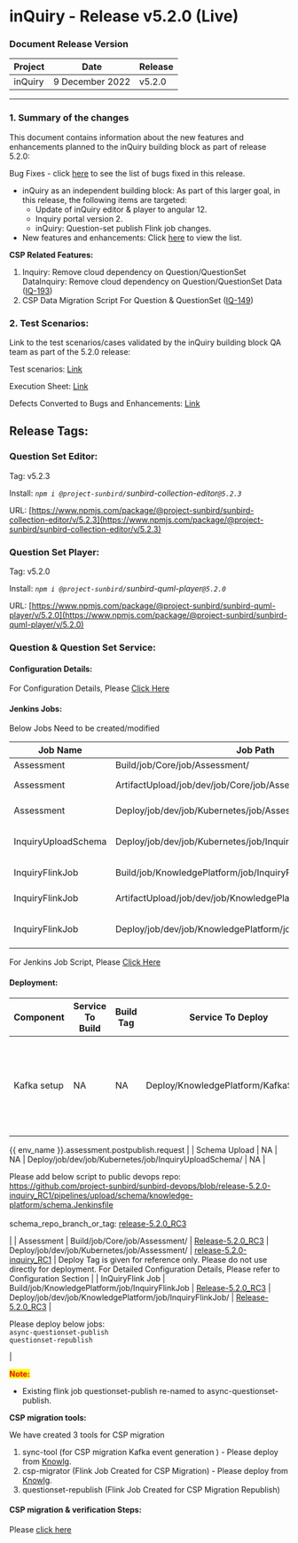 # inQuiry - Release v5.2.0 (Live)



### Document Release Version

| Project | Date            | Release |
| ------- | --------------- | ------- |
| inQuiry | 9 December 2022 | v5.2.0  |

****

### **1. Summary of the changes**

This document contains information about the new features and enhancements planned to the inQuiry building block as part of release 5.2.0:

Bug Fixes - click [here](https://project-sunbird.atlassian.net/issues/?filter=12655\&jql=project%20%3D%20IQ%20AND%20issuetype%20%3D%20Bug%20AND%20labels%20%3D%20QA\_Required%20AND%20%22Contributor%20Type%5BSelect%20List%20\(cascading\)%5D%22%20in%20cascadeOption\(10441%2C%2010443\)%20AND%20Sprint%20in%20\(281%2C%20280\)%20ORDER%20BY%20created%20DESC) to see the list of bugs fixed in this release.

* inQuiry as an independent building block: As part of this larger goal, in this release, the following items are targeted:
  * Update of inQuiry editor & player to angular 12.
  * Inquiry portal version 2.
  * inQuiry: Question-set publish Flink job changes.
* New features and enhancements: Click [here](https://project-sunbird.atlassian.net/issues/?filter=12655) to view the list.

**CSP Related Features:**

1. Inquiry: Remove cloud dependency on Question/QuestionSet DataInquiry: Remove cloud dependency on Question/QuestionSet Data ([IQ-193](https://project-sunbird.atlassian.net/browse/IQ-193))
2. CSP Data Migration Script For Question & QuestionSet ([IQ-149](https://project-sunbird.atlassian.net/browse/IQ-149))

### **2. Test Scenarios:**

Link to the test scenarios/cases validated by the inQuiry building block QA team as part of the 5.2.0 release:&#x20;

Test scenarios: [Link](https://project-sunbird.atlassian.net/wiki/spaces/SunbirdinQuiry/pages/3242328065/Inquiry+5.2+Test+Scenarios)

Execution Sheet: [Link](https://docs.google.com/spreadsheets/d/1Vbw9bIMO\_bGs4GawSqTkKfvuzDuo7R9wzQRWtBE359M/edit#gid=0)

Defects Converted to Bugs and Enhancements: [Link](https://project-sunbird.atlassian.net/issues/?filter=12681)



## Release Tags:

### Question Set **Editor**:

Tag: v5.2.3

Install: _`npm i @project-sunbird/`sunbird-collection-editor`@5.2.3`_

URL: [https://www.npmjs.com/package/@project-sunbird/sunbird-collection-editor/v/5.2.3](https://www.npmjs.com/package/@project-sunbird/sunbird-collection-editor/v/5.2.3)

### Question Set Player:

Tag: v5.2.0

Install: _`npm i @project-sunbird/`sunbird-quml-player`@5.2.0`_

URL: [https://www.npmjs.com/package/@project-sunbird/sunbird-quml-player/v/5.2.0](https://www.npmjs.com/package/@project-sunbird/sunbird-quml-player/v/5.2.0)

### Question & Question Set Service:

#### Configuration Details:

For Configuration Details, Please [Click Here](https://project-sunbird.atlassian.net/wiki/spaces/SBDES/pages/3259138061/inQuiry+Release-5.2.0+Configuration+details)

#### Jenkins Jobs:

Below Jobs Need to be created/modified

| Job Name            | Job Path                                                         | Description          |
| ------------------- | ---------------------------------------------------------------- | -------------------- |
| Assessment          | Build/job/Core/job/Assessment/                                   | Build Job            |
| Assessment          | ArtifactUpload/job/dev/job/Core/job/Assessment/                  | Artifact Upload Job  |
| Assessment          | Deploy/job/dev/job/Kubernetes/job/Assessment/                    | Deployment Job       |
| InquiryUploadSchema | Deploy/job/dev/job/Kubernetes/job/InquiryUploadSchema/           | Upload Schema Job    |
| InquiryFlinkJob     | Build/job/KnowledgePlatform/job/InquiryFlinkJob                  | Flink Build Job      |
| InquiryFlinkJob     | ArtifactUpload/job/dev/job/KnowledgePlatform/job/InquiryFlinkJob | Artifact Upload Job  |
| InquiryFlinkJob     | Deploy/job/dev/job/KnowledgePlatform/job/InquiryFlinkJob/        | Flink Deployment Job |

For Jenkins Job Script, Please [Click Here](https://github.com/Sunbird-inQuiry/inquiry-api-service/tree/release-5.2.0/scripts/jenkins-jobs)

#### Deployment:

| Component        | Service To Build                                | Build Tag                                                                                            | Service To Deploy                                         | Deploy Tag                                                                                                      | Comment                                                                                                                                                                                                                                                                                                                                                                                                                                                                                                               |
| ---------------- | ----------------------------------------------- | ---------------------------------------------------------------------------------------------------- | --------------------------------------------------------- | --------------------------------------------------------------------------------------------------------------- | --------------------------------------------------------------------------------------------------------------------------------------------------------------------------------------------------------------------------------------------------------------------------------------------------------------------------------------------------------------------------------------------------------------------------------------------------------------------------------------------------------------------- |
| Kafka setup      | NA                                              | NA                                                                                                   | Deploy/KnowledgePlatform/KafkaSetup                       | NA                                                                                                              | <p>Please add below kafka topic under processing kafka cluster with num_of_partitions=1 &#x26; replication_factor=1:</p><pre><code>{{ env_name }}.assessment.republish.request
{{ env_name }}.assessment.postpublish.request
</code></pre>                                                                                                                                                                                                                                                                            |
| Schema Upload    | NA                                              | NA                                                                                                   | Deploy/job/dev/job/Kubernetes/job/InquiryUploadSchema/    | NA                                                                                                              | <p>Please add below script to public devops repo: <br><a href="https://github.com/project-sunbird/sunbird-devops/blob/release-5.2.0-inquiry_RC1/pipelines/upload/schema/knowledge-platform/schema.Jenkinsfile">https://github.com/project-sunbird/sunbird-devops/blob/release-5.2.0-inquiry_RC1/pipelines/upload/schema/knowledge-platform/schema.Jenkinsfile</a><br><br>schema_repo_branch_or_tag: <a href="https://github.com/Sunbird-inQuiry/inquiry-api-service/tree/release-5.2.0_RC3">release-5.2.0_RC3</a></p> |
| Assessment       | Build/job/Core/job/Assessment/                  | [Release-5.2.0\_RC3](https://github.com/Sunbird-inQuiry/inquiry-api-service/tree/release-5.2.0\_RC3) | Deploy/job/dev/job/Kubernetes/job/Assessment/             | [release-5.2.0-inquiry\_RC1](https://github.com/project-sunbird/sunbird-devops/tree/release-5.2.0-inquiry\_RC1) | Deploy Tag is given for reference only. Please do not use directly for deployment. For Detailed Configuration Details, Please refer to Configuration Section                                                                                                                                                                                                                                                                                                                                                          |
| InQuiryFlink Job | Build/job/KnowledgePlatform/job/InquiryFlinkJob | [Release-5.2.0\_RC3](https://github.com/Sunbird-inQuiry/data-pipeline/tree/release-5.2.0\_RC3)       | Deploy/job/dev/job/KnowledgePlatform/job/InquiryFlinkJob/ | [Release-5.2.0\_RC3](https://github.com/Sunbird-inQuiry/data-pipeline/tree/release-5.2.0\_RC3)                  | <p>Please deploy below jobs:<br><code>async-questionset-publish</code><br><code>questionset-republish</code></p>                                                                                                                                                                                                                                                                                                                                                                                                      |

<mark style="color:red;">**Note:**</mark>&#x20;

* Existing flink job questionset-publish re-named to async-questionset-publish.

**CSP migration tools:**

We have created 3 tools for CSP migration&#x20;

1. sync-tool (for CSP migration Kafka event generation ) - Please deploy from [Knowlg](https://knowlg.sunbird.org/use/release-notes/release-5.2.0-ongoing).
2. csp-migrator (Flink Job Created for CSP Migration) - Please deploy from [Knowlg](https://knowlg.sunbird.org/use/release-notes/release-5.2.0-ongoing).
3. questionset-republish (Flink Job Created for CSP Migration Republish)

#### CSP migration & verification Steps:

Please [click here](https://project-sunbird.atlassian.net/wiki/spaces/SBDES/pages/3259105331/inQuiry+CSP+migration+verification+steps)

